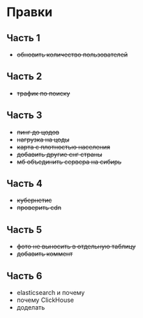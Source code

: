 # Правки

## Часть 1

- ~~обновить количество пользователей~~

## Часть 2

- ~~трафик по поиску~~

## Часть 3

- ~~пинг до цодов~~
- ~~нагрузка на цоды~~
- ~~карта с плотностью населения~~
- ~~добавить другие снг страны~~
- ~~мб объединить сервера на сибирь~~

## Часть 4

- ~~кубернетис~~
- ~~проверить cdn~~

## Часть 5

- ~~фото не выносить в отдельную таблицу~~
- ~~добавить коммент~~

## Часть 6

- elasticsearch и почему
- почему ClickHouse
- доделать
